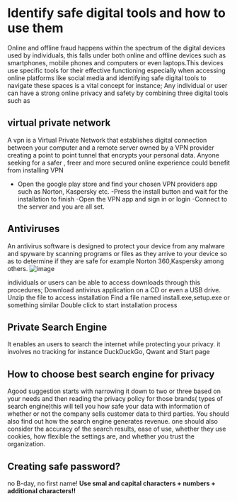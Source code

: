 # Identify safe digital tools and how to use them
Online and offline fraud happens within the spectrum of the digital devices used by individuals, this falls under both online and offline devices such as smartphones, mobile phones and computers or even laptops.This devices use specific tools for their effective functioning especially when accessing online platforms like social media and identifying safe digital tools to navigate these spaces is a vital concept for instance;
Any individual or user can have a strong online privacy and safety by combining three digital tools such as
## virtual private network
A vpn is a Virtual Private Network that establishes digital connection between your computer and a remote server owned by a VPN provider creating a point to point tunnel that encrypts your personal data. Anyone seeking for a safer , freer and more secured online experience could benefit from installing VPN
- Open the google play store and find your chosen VPN providers app such as Norton, Kaspersky etc.
-Press the install button and wait for the installation to finish
-Open the VPN app and sign in or login 
-Connect to the server and you are all set.
## Antiviruses
An antivirus software is designed to protect your device from any malware and spyware by scanning programs or files as they arrive to your device so as to determine if they are safe for example Norton 360,Kaspersky among others.
![image](https://github.com/ijokua/Antifraud-Bootcamp/assets/99041009/33661e20-1a14-4fd4-9ca1-29966097f832)

individuals or users can be able to access downloads through this procedures;
Download antivirus application on a CD or even a USB drive.
Unzip the file to access installation
Find a file named install.exe,setup.exe or something similar
Double click to start installation process
## Private Search Engine
It enables an users to search the internet while protecting your privacy. it involves no tracking for instance DuckDuckGo, Qwant and Start page
## How to choose best search engine for privacy
Agood suggestion starts with narrowing it down to two or three based on your needs and then reading the privacy policy for those brands( types of search engine)this will tell you how safe your data with information of whether or not the company sells customer data to third parties. You should also find out how the search engine generates revenue.
one should also consider the accuracy of the search results, ease of use, whether they use cookies, how flexible the settings are, and whether you trust the organization.

## Creating safe password?
no B-day, no first name! **Use smal and capital characters + numbers + additional characters!!**

